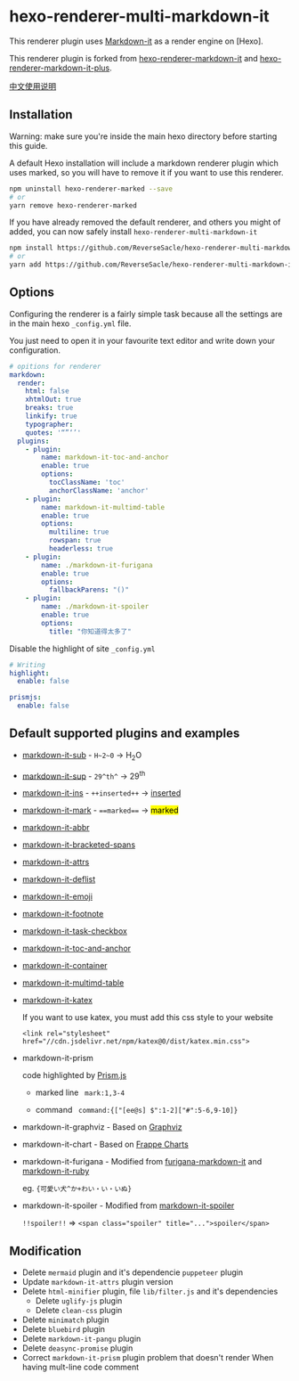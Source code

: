 # hexo-renderer-multi-markdown-it

This renderer plugin uses [Markdown-it](https://github.com/markdown-it/markdown-it) as a render engine on [Hexo]. 

This renderer plugin is forked from [hexo-renderer-markdown-it](https://github.com/hexojs/hexo-renderer-markdown-it) and [hexo-renderer-markdown-it-plus](https://www.npmjs.com/package/hexo-renderer-markdown-it-plus). 

[中文使用说明](https://shoka.lostyu.me/computer-science/note/theme-shoka-doc/)

## Installation
Warning: make sure you're inside the main hexo directory before starting this guide.

A default Hexo installation will include a markdown renderer plugin which uses marked, so you will have to remove it if you want to use this renderer.

```bash
npm uninstall hexo-renderer-marked --save
# or
yarn remove hexo-renderer-marked
```

If you have already removed the default renderer, and others you might of added, you can now safely install `hexo-renderer-multi-markdown-it`

```bash
npm install https://github.com/ReverseSacle/hexo-renderer-multi-markdown-it.git --save
# or
yarn add https://github.com/ReverseSacle/hexo-renderer-multi-markdown-it.git
```

## Options

Configuring the renderer is a fairly simple task because all the settings are in the main hexo `_config.yml` file.

You just need to open it in your favourite text editor and write down your configuration.

``` yaml
# opitions for renderer
markdown:
  render:
    html: false
    xhtmlOut: true
    breaks: true
    linkify: true
    typographer: 
    quotes: '“”‘’'
  plugins:
    - plugin:
        name: markdown-it-toc-and-anchor
        enable: true
        options:
          tocClassName: 'toc'
          anchorClassName: 'anchor'
    - plugin:
        name: markdown-it-multimd-table
        enable: true
        options:
          multiline: true
          rowspan: true
          headerless: true
    - plugin:
        name: ./markdown-it-furigana
        enable: true
        options:
          fallbackParens: "()"
    - plugin:
        name: ./markdown-it-spoiler
        enable: true
        options:
          title: "你知道得太多了"
```

Disable the highlight of site `_config.yml`

```yaml
# Writing
highlight:
  enable: false

prismjs:
  enable: false
```

## Default supported plugins and examples

- [markdown-it-sub](https://www.npmjs.com/package/markdown-it-sub) - `H~2~0` → H<sub>2</sub>O
- [markdown-it-sup](https://www.npmjs.com/package/markdown-it-sup) - `29^th^` → 29<sup>th</sup>
- [markdown-it-ins](https://www.npmjs.com/package/markdown-it-ins) - `++inserted++` → <ins>inserted</ins>
- [markdown-it-mark](https://www.npmjs.com/package/markdown-it-mark) - `==marked==` → <mark>marked</mark>
- [markdown-it-abbr](https://www.npmjs.com/package/markdown-it-abbr)
- [markdown-it-bracketed-spans](https://www.npmjs.com/package/markdown-it-bracketed-spans)
- [markdown-it-attrs](https://www.npmjs.com/package/markdown-it-attrs)
- [markdown-it-deflist](https://www.npmjs.com/package/markdown-it-deflist)
- [markdown-it-emoji](https://www.npmjs.com/package/markdown-it-emoji)
- [markdown-it-footnote](https://www.npmjs.com/package/markdown-it-footnote)
- [markdown-it-task-checkbox](https://www.npmjs.com/package/markdown-it-task-checkbox)
- [markdown-it-toc-and-anchor](https://www.npmjs.com/package/markdown-it-toc-and-anchor)
- [markdown-it-container](https://www.npmjs.com/package/markdown-it-container)
- [markdown-it-multimd-table](https://www.npmjs.com/package/markdown-it-multimd-table)
- [markdown-it-katex](https://www.npmjs.com/package/@neilsustc/markdown-it-katex)

  If you want to use katex, you must add this css style to your website
  ```
  <link rel="stylesheet" href="//cdn.jsdelivr.net/npm/katex@0/dist/katex.min.css">
  ```

- markdown-it-prism

  code highlighted by [Prism.js](https://prismjs.com/)

  - marked line ` mark:1,3-4`

  - command ` command:{["[ee@s] $":1-2]["#":5-6,9-10]}`
  
- markdown-it-graphviz - Based on [Graphviz](http://www.graphviz.org/)
  
- markdown-it-chart - Based on [Frappe Charts](https://frappe.io/charts)

- markdown-it-furigana - Modified from [furigana-markdown-it](https://www.npmjs.com/package/furigana-markdown-it) and [markdown-it-ruby](https://www.npmjs.com/package/markdown-it-ruby)
  
  eg. `{可愛い犬^か+わい・い・いぬ}`

- markdown-it-spoiler - Modified from [markdown-it-spoiler](https://www.npmjs.com/package/@traptitech/markdown-it-spoiler)

  `!!spoiler!!`  => `<span class="spoiler" title="...">spoiler</span>`

## Modification

+ Delete `mermaid` plugin and it's dependencie `puppeteer` plugin
+ Update `markdown-it-attrs` plugin version
+ Delete `html-minifier` plugin, file `lib/filter.js` and it's dependencies
  + Delete `uglify-js` plugin
  + Delete `clean-css` plugin
+ Delete `minimatch` plugin
+ Delete `bluebird` plugin
+ Delete `markdown-it-pangu` plugin
+ Delete `deasync-promise` plugin
+ Correct `markdown-it-prism` plugin problem that doesn't render When having mult-line code comment 